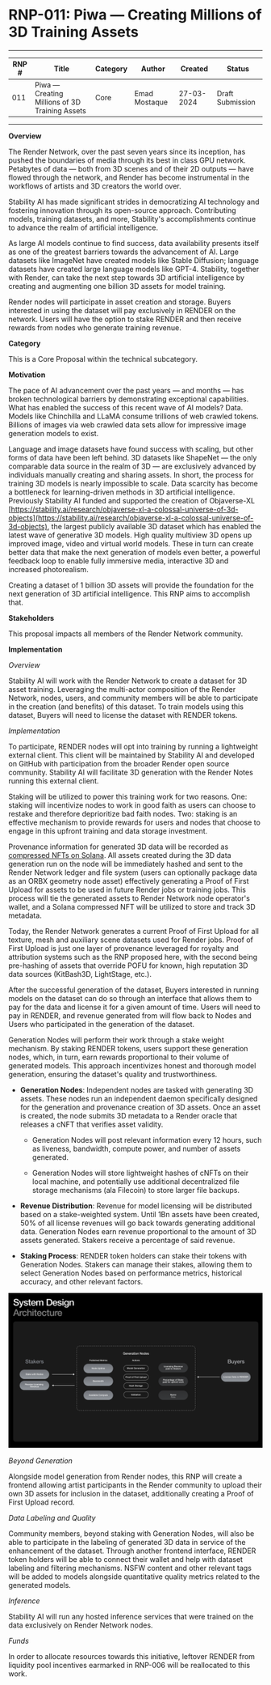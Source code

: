 # **RNP-011: Piwa — Creating Millions of 3D Training Assets**

---

| RNP # | Title                                           | Category | Author        | Created    | Status           |
| ----- | ----------------------------------------------- | -------- | ------------- | ---------- | ---------------- |
| 011   | Piwa — Creating Millions of 3D Training Assets | Core     | Emad Mostaque | 27-03-2024 | Draft Submission |

---

**Overview**

The Render Network, over the past seven years since its inception, has
pushed the boundaries of media through its best in class GPU network.
Petabytes of data — both from 3D scenes and of their 2D outputs — have
flowed through the network, and Render has become instrumental in the
workflows of artists and 3D creators the world over.

Stability AI has made significant strides in democratizing AI technology
and fostering innovation through its open-source approach. Contributing
models, training datasets, and more, Stability's accomplishments
continue to advance the realm of artificial intelligence.

As large AI models continue to find success, data availability presents
itself as one of the greatest barriers towards the advancement of AI.
Large datasets like ImageNet have created models like Stable Diffusion;
language datasets have created large language models like GPT-4.
Stability, together with Render, can take the next step towards 3D
artificial intelligence by creating and augmenting one billion 3D assets
for model training.

Render nodes will participate in asset creation and storage. Buyers
interested in using the dataset will pay exclusively in RENDER on the
network. Users will have the option to stake RENDER and then receive
rewards from nodes who generate training revenue.

**Category**

This is a Core Proposal within the technical subcategory.

**Motivation**

The pace of AI advancement over the past years — and months — has
broken technological barriers by demonstrating exceptional capabilities.
What has enabled the success of this recent wave of AI models? Data.
Models like Chinchilla and LLaMA consume trillions of web crawled
tokens. Billions of images via web crawled data sets allow for
impressive image generation models to exist.

Language and image datasets have found success with scaling, but other
forms of data have been left behind. 3D datasets like ShapeNet — the
only comparable data source in the realm of 3D — are exclusively
advanced by individuals manually creating and sharing assets. In short,
the process for training 3D models is nearly impossible to scale. Data
scarcity has become a bottleneck for learning-driven methods in 3D
artificial intelligence. Previously Stability AI funded and supported
the creation of Objaverse-XL
[https://stability.ai/research/objaverse-xl-a-colossal-universe-of-3d-objects](https://stability.ai/research/objaverse-xl-a-colossal-universe-of-3d-objects),
the largest publicly available 3D dataset which has enabled the latest
wave of generative 3D models. High quality multiview 3D opens up
improved image, video and virtual world models. These in turn can create
better data that make the next generation of models even better, a
powerful feedback loop to enable fully immersive media, interactive 3D
and increased photorealism.

Creating a dataset of 1 billion 3D assets will provide the foundation
for the next generation of 3D artificial intelligence. This RNP aims to
accomplish that.

**Stakeholders**

This proposal impacts all members of the Render Network community.

**Implementation**

_Overview_

Stability AI will work with the Render Network to create a dataset for
3D asset training. Leveraging the multi-actor composition of the Render
Network, nodes, users, and community members will be able to participate
in the creation (and benefits) of this dataset. To train models using
this dataset, Buyers will need to license the dataset with RENDER
tokens.

_Implementation_

To participate, RENDER nodes will opt into training by running a
lightweight external client. This client will be maintained by Stability
AI and developed on GitHub with participation from the broader Render
open source community. Stability AI will facilitate 3D generation with
the Render Notes running this external client.

Staking will be utilized to power this training work for two reasons.
One: staking will incentivize nodes to work in good faith as users can
choose to restake and therefore deprioritize bad faith nodes. Two:
staking is an effective mechanism to provide rewards for users and nodes
that choose to engage in this upfront training and data storage
investment.

Provenance information for generated 3D data will be recorded as
[compressed NFTs on
Solana](https://developers.metaplex.com/bubblegum/stored-nft-data).
All assets created during the 3D data generation run on the node will be
immediately hashed and sent to the Render Network ledger and file system
(users can optionally package data as an ORBX geometry node asset)
effectively generating a Proof of First Upload for assets to be used in
future Render jobs or training jobs. This process will tie the generated
assets to Render Network node operator\'s wallet, and a Solana
compressed NFT will be utilized to store and track 3D metadata.

Today, the Render Network generates a current Proof of First Upload for
all texture, mesh and auxiliary scene datasets used for Render jobs.
Proof of First Upload is just one layer of provenance leveraged for
royalty and attribution systems such as the RNP proposed here, with the
second being pre-hashing of assets that override POFU for known, high
reputation 3D data sources (KitBash3D, LightStage, etc.).

After the successful generation of the dataset, Buyers interested in
running models on the dataset can do so through an interface that allows
them to pay for the data and license it for a given amount of time.
Users will need to pay in RENDER, and revenue generated from will flow
back to Nodes and Users who participated in the generation of the
dataset.

Generation Nodes will perform their work through a stake weight
mechanism. By staking RENDER tokens, users support these generation
nodes, which, in turn, earn rewards proportional to their volume of
generated models. This approach incentivizes honest and thorough model
generation, ensuring the dataset's quality and trustworthiness.

- **Generation Nodes**: Independent nodes are tasked with generating
  3D assets. These nodes run an independent daemon specifically
  designed for the generation and provenance creation of 3D assets.
  Once an asset is created, the node submits 3D metadata to a Render
  oracle that releases a cNFT that verifies asset validity.

  - Generation Nodes will post relevant information every 12 hours,
    such as liveness, bandwidth, compute power, and number of assets
    generated.

  - Generation Nodes will store lightweight hashes of cNFTs on their
    local machine, and potentially use additional decentralized file
    storage mechanisms (ala Filecoin) to store larger file backups.

- **Revenue Distribution**: Revenue for model licensing will be
  distributed based on a stake-weighted system. Until 1Bn assets have
  been created, 50% of all license revenues will go back towards
  generating additional data. Generation Nodes earn revenue
  proportional to the amount of 3D assets generated. Stakers receive a
  percentage of said revenue.

- **Staking Process**: RENDER token holders can stake their tokens
  with Generation Nodes. Stakers can manage their stakes, allowing
  them to select Generation Nodes based on performance metrics,
  historical accuracy, and other relevant factors.

![](./RNP-011/media/image1.png)

_Beyond Generation_

Alongside model generation from Render nodes, this RNP will create a
frontend allowing artist participants in the Render community to upload
their own 3D assets for inclusion in the dataset, additionally creating
a Proof of First Upload record.

_Data Labeling and Quality_

Community members, beyond staking with Generation Nodes, will also be
able to participate in the labeling of generated 3D data in service of
the enhancement of the dataset. Through another frontend interface,
RENDER token holders will be able to connect their wallet and help with
dataset labeling and filtering mechanisms. NSFW content and other
relevant tags will be added to models alongside quantitative quality
metrics related to the generated models.

_Inference_

Stability AI will run any hosted inference services that were trained on
the data exclusively on Render Network nodes.

_Funds_

In order to allocate resources towards this initiative, leftover RENDER
from liquidity pool incentives earmarked in RNP-006 will be reallocated
to this work.
